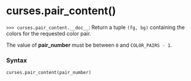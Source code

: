 # curses.pair_content()

`>>> curses.pair_content.__doc__`: Return a tuple `(fg, bg)` containing the colors for the requested color pair.

The value of **pair_number** must be between `0` and `COLOR_PAIRS - 1`.

### Syntax

```python
curses.pair_content(pair_number)
```